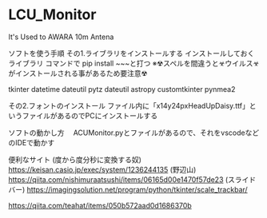 # LCU_Monitor
It's Used to AWARA 10m Antena


ソフトを使う手順
その1.ライブラリをインストールする
 インストールしておくライブラリ
 コマンドで
 pip install ~~~と打つ
 ※☢スペルを間違うと☣ウイルス☣がインストールされる事があるため要注意☢
 
 tkinter
 datetime
 dateutil
 pytz
 dateutil
 astropy
 customtkinter
 pynmea2

その2.フォントのインストール
  ファイル内に「x14y24pxHeadUpDaisy.ttf」というファイルがあるのでPCにインストールする


ソフトの動かし方
　ACUMonitor.pyとファイルがあるので、それをvscodeなどのIDEで動かす


便利なサイト 
(度から度分秒に変換する奴)
https://keisan.casio.jp/exec/system/1236244135
(野辺山)
https://qiita.com/nishimuraatsushi/items/06165d00e1470f57de23
(スライドバー)
https://imagingsolution.net/program/python/tkinter/scale_trackbar/

https://qiita.com/teahat/items/050b572aad0d1686370b

